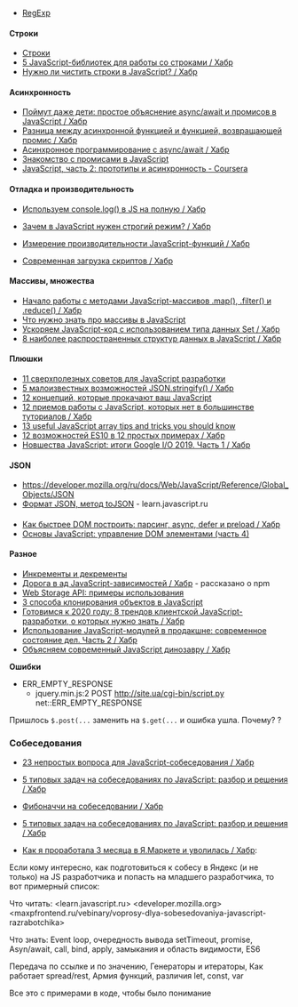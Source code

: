 <a name="js_links"></a>

- [RegExp](https://learn.javascript.ru/regexp-methods)

#### Строки

- [Строки](https://learn.javascript.ru/string)
- [5 JavaScript-библиотек для работы со строками / Хабр](https://m.habr.com/ru/company/ruvds/blog/501632/)
- [Нужно ли чистить строки в JavaScript? / Хабр](https://habr.com/ru/post/449368/)

#### Асинхронность

- [Поймут даже дети: простое объяснение async/await и промисов в JavaScript / Хабр](https://m.habr.com/ru/post/474726/)
- [Разница между асинхронной функцией и функцией, возвращающей промис / Хабр](https://m.habr.com/ru/post/475260/)
- [Асинхронное программирование с async/await / Хабр](https://m.habr.com/ru/post/491012/)
- [Знакомство с промисами в JavaScript](https://nuancesprog.ru/p/6234/)
- [JavaScript, часть 2: прототипы и асинхронность - Coursera](https://www.coursera.org/learn/javascript-prototipy)

#### Отладка и производительность

- [Используем console.log() в JS на полную / Хабр](https://m.habr.com/ru/post/480700/)
- [Зачем в JavaScript нужен строгий режим? / Хабр](https://m.habr.com/ru/company/ruvds/blog/477284/)

- [Измерение производительности JavaScript-функций / Хабр](https://m.habr.com/ru/company/ruvds/blog/495894/)
- [Современная загрузка скриптов / Хабр](https://m.habr.com/ru/company/raiffeisenbank/blog/473994/)


#### Массивы, множества

- [Начало работы с методами JavaScript-массивов .map(), .filter() и .reduce() / Хабр](https://m.habr.com/ru/company/ruvds/blog/480354/)
- [Что нужно знать про массивы в JavaScript](https://tproger.ru/translations/javascript-arrays-best-practices/)
- [Ускоряем JavaScript-код с использованием типа данных Set / Хабр](https://habr.com/ru/company/ruvds/blog/447578/)
- [8 наиболее распространенных структур данных в JavaScript / Хабр](https://m.habr.com/ru/post/497476/)


#### Плюшки

- [11 сверхполезных советов для JavaScript разработки](https://nuancesprog.ru/p/6214/)
- [5 малоизвестных возможностей JSON.stringify() / Хабр](https://m.habr.com/ru/post/491252/)
- [12 концепций, которые прокачают ваш JavaScript](https://tproger.ru/translations/javascript-important-concepts/)
- [12 приемов работы с JavaScript, которых нет в большинстве туториалов / Хабр](https://habr.com/ru/company/skillbox/blog/446770/)
- [13 useful JavaScript array tips and tricks you should know](https://dev.to/duomly/13-useful-javascript-array-tips-and-tricks-you-should-know-2jfo)
- [12 возможностей ES10 в 12 простых примерах / Хабр](https://m.habr.com/ru/company/plarium/blog/471142/)
- [Новшества JavaScript: итоги Google I/O 2019. Часть 1 / Хабр](https://m.habr.com/ru/company/ruvds/blog/464129/)

#### JSON

- <https://developer.mozilla.org/ru/docs/Web/JavaScript/Reference/Global_Objects/JSON>
- [Формат JSON, метод toJSON](https://learn.javascript.ru/json) - learn.javascript.ru

####
- [Как быстрее DOM построить: парсинг, async, defer и preload / Хабр](https://habr.com/post/338840/)
- [Основы JavaScript: управление DOM элементами (часть 4)](https://nuancesprog.ru/p/5684)


#### Разное

- [Инкременты и декременты](https://nuancesprog.ru/p/3287/)
- [Дорога в ад JavaScript-зависимостей / Хабр](https://m.habr.com/ru/company/ruvds/blog/499668/) - рассказано о npm
- [Web Storage API: примеры использования](https://m.habr.com/ru/post/496348/)
- [3 способа клонирования объектов в JavaScript](https://nuancesprog.ru/p/4443/)
- [Готовимся к 2020 году: 8 трендов клиентской JavaScript-разработки, о которых нужно знать / Хабр](https://m.habr.com/ru/company/ruvds/blog/455144/)
- [Использование JavaScript-модулей в продакшне: современное состояние дел. Часть 2 / Хабр](https://m.habr.com/ru/company/ruvds/blog/466539/)
- [Объясняем современный JavaScript динозавру / Хабр](https://habr.com/company/mailru/blog/340922/)

**Ошибки**

* ERR_EMPTY_RESPONSE
  - jquery.min.js:2 POST http://site.ua/cgi-bin/script.py net::ERR_EMPTY_RESPONSE

Пришлось `$.post(...` заменить на `$.get(...` и ошибка ушла. Почему? <span class="ques">?</span>


### Собеседования

- [23 непростых вопроса для JavaScript-собеседования / Хабр](https://m.habr.com/ru/company/ruvds/blog/499014/)
- [5 типовых задач на собеседованиях по JavaScript: разбор и решения / Хабр](https://habr.com/ru/company/skillbox/blog/445360/)
- [Фибоначчи на собеседовании / Хабр](https://habr.com/ru/post/449616/)
- [5 типовых задач на собеседованиях по JavaScript: разбор и решения / Хабр](https://habr.com/ru/company/skillbox/blog/445360/)

- [Как я проработала 3 месяца в Я.Маркете и уволилась / Хабр](https://m.habr.com/ru/post/470337/):

Если кому интересно, как подготовиться к собесу в Яндекс (и не только) на JS разработчика и попасть на младшего разработчика, то вот примерный список:

Что читать:
<learn.javascript.ru>
<developer.mozilla.org>
<maxpfrontend.ru/vebinary/voprosy-dlya-sobesedovaniya-javascript-razrabotchika>

Что знать: Event loop, очередность вывода setTimeout, promise, Asyn/await, call, bind, apply, замыкания и область видимости, ES6

Передача по ссылке и по значению, Генераторы и итераторы, Как работает spread/rest, Армия функций, различия let, const, var

Все это с примерами в коде, чтобы было понимание


<include f.htm f="js_links.md">
